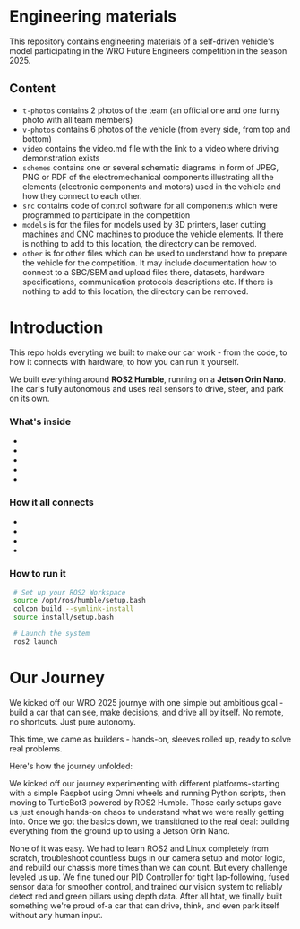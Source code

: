 Engineering materials
====

This repository contains engineering materials of a self-driven vehicle's model participating in the WRO Future Engineers competition in the season 2025.

## Content

* `t-photos` contains 2 photos of the team (an official one and one funny photo with all team members)
* `v-photos` contains 6 photos of the vehicle (from every side, from top and bottom)
* `video` contains the video.md file with the link to a video where driving demonstration exists
* `schemes` contains one or several schematic diagrams in form of JPEG, PNG or PDF of the electromechanical components illustrating all the elements (electronic components and motors) used in the vehicle and how they connect to each other.
* `src` contains code of control software for all components which were programmed to participate in the competition
* `models` is for the files for models used by 3D printers, laser cutting machines and CNC machines to produce the vehicle elements. If there is nothing to add to this location, the directory can be removed.
* `other` is for other files which can be used to understand how to prepare the vehicle for the competition. It may include documentation how to connect to a SBC/SBM and upload files there, datasets, hardware specifications, communication protocols descriptions etc. If there is nothing to add to this location, the directory can be removed.

# Introduction

This repo holds everyting we built to make our car work - from the code, to how it connects with hardware, to how you can run it yourself.

We built everything around **ROS2 Humble**, running on a **Jetson Orin Nano**. The car's fully autonomous and uses real sensors to drive, steer, and park on its own.

### What's inside

- 
-
-
-
-

### How it all connects

- 
- 
- 
- 

### How to run it 

```bash
 # Set up your ROS2 Workspace
 source /opt/ros/humble/setup.bash
 colcon build --symlink-install 
 source install/setup.bash

 # Launch the system
 ros2 launch 
```

# Our Journey

We kicked off our WRO 2025 journye with one simple but ambitious goal - build a car that can see, make decisions, and drive all by itself. No remote, no shortcuts. Just pure autonomy.

This time, we came as builders - hands-on, sleeves rolled up, ready to solve real problems.

Here's how the journey unfolded: 

We kicked off our journey experimenting with different platforms-starting with a simple Raspbot using Omni wheels and running Python scripts, then moving to TurtleBot3 powered by ROS2 Humble. Those early setups gave us just enough hands-on chaos to understand what we were really getting into. Once we got the basics down, we transitioned to the real deal: building everything from the ground up to using a Jetson Orin Nano.

None of it was easy. We had to learn ROS2 and Linux completely from scratch, troubleshoot countless bugs in our camera setup and motor logic, and rebuild our chassis more times than we can count. But every challenge leveled us up. We fine tuned our PID Controller for tight lap-following, fused sensor data for smoother control, and trained our vision system to reliably detect red and green pillars using depth data. After all htat, we finally built something we're proud of-a car that can drive, think, and even park itself without any human input.
